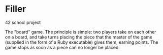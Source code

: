 # Filler
42 school project 

The "board" game.
The principle is simple: two players take on each other on a board, 
and take turns placing the piece that the master of the game (supplied in the form of a Ruby executable) gives them, 
earning points. 
The game stops as soon as a piece can no longer be placed. 
